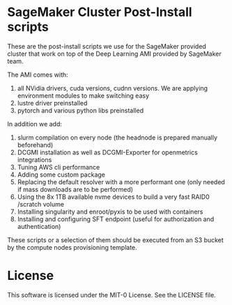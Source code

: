 # SageMaker Cluster Post-Install scripts
These are the post-install scripts we use for the SageMaker provided cluster that work on top of the Deep Learning AMI provided by SageMaker team.

The AMI comes with:
1. all NVidia drivers, cuda versions, cudnn versions. We are applying environment modules to make switching easy
1. lustre driver preinstalled
1. pytorch and various python libs preinstalled

In addition we add:
1. slurm compilation on every node (the headnode is prepared manually beforehand)
1. DCGMI installation as well as DCGMI-Exporter for openmetrics integrations
1. Tuning AWS cli performance
1. Adding some custom package
1. Replacing the default resolver with a more performant one (only needed if mass downloads are to be performed)
1. Using the 8x 1TB available nvme devices to build a very fast RAID0 /scratch volume
1. Installing singularity and enroot/pyxis to be used with containers
1. Installing and configuring SFT endpoint (useful for authorization and authentication)

These scripts or a selection of them should be executed from an S3 bucket by the compute nodes provisioning template.


# License

This software is licensed under the MIT-0 License. See the LICENSE file.
